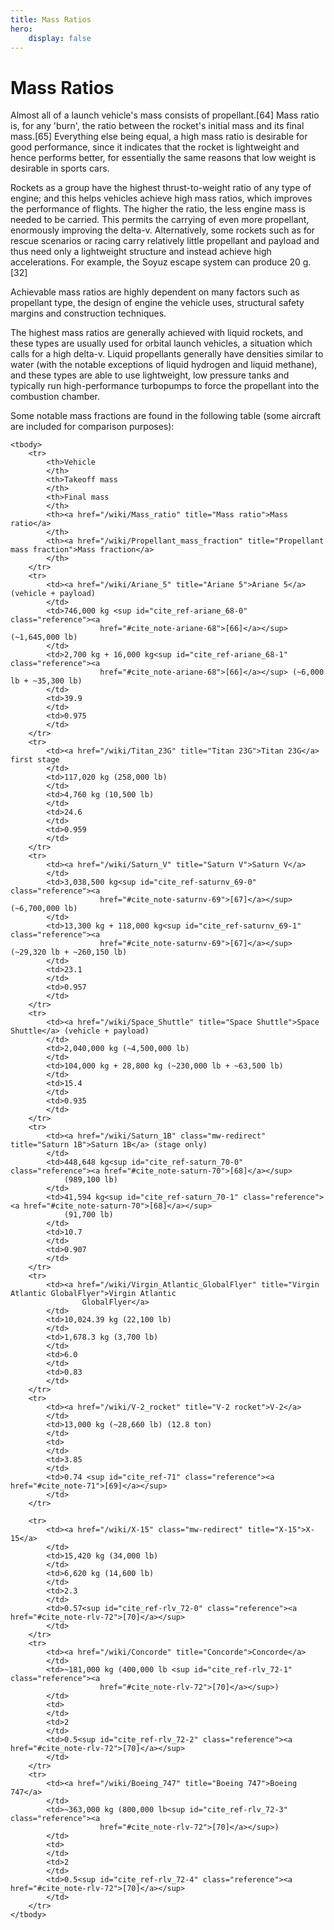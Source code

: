 ```yaml
---
title: Mass Ratios
hero:
    display: false
---
```


# Mass Ratios

Almost all of a launch vehicle's mass consists of propellant.[64] Mass ratio is, for any 'burn', the ratio between the
rocket's initial mass and its final mass.[65] Everything else being equal, a high mass ratio is desirable for good
performance, since it indicates that the rocket is lightweight and hence performs better, for essentially the same
reasons that low weight is desirable in sports cars.

Rockets as a group have the highest thrust-to-weight ratio of any type of engine; and this helps vehicles achieve high
mass ratios, which improves the performance of flights. The higher the ratio, the less engine mass is needed to be
carried. This permits the carrying of even more propellant, enormously improving the delta-v. Alternatively, some
rockets such as for rescue scenarios or racing carry relatively little propellant and payload and thus need only a
lightweight structure and instead achieve high accelerations. For example, the Soyuz escape system can produce 20 g.[32]

Achievable mass ratios are highly dependent on many factors such as propellant type, the design of engine the vehicle
uses, structural safety margins and construction techniques.

The highest mass ratios are generally achieved with liquid rockets, and these types are usually used for orbital launch
vehicles, a situation which calls for a high delta-v. Liquid propellants generally have densities similar to water (with
the notable exceptions of liquid hydrogen and liquid methane), and these types are able to use lightweight, low pressure
tanks and typically run high-performance turbopumps to force the propellant into the combustion chamber.

Some notable mass fractions are found in the following table (some aircraft are included for comparison purposes):

<table class="wikitable">

    <tbody>
        <tr>
            <th>Vehicle
            </th>
            <th>Takeoff mass
            </th>
            <th>Final mass
            </th>
            <th><a href="/wiki/Mass_ratio" title="Mass ratio">Mass ratio</a>
            </th>
            <th><a href="/wiki/Propellant_mass_fraction" title="Propellant mass fraction">Mass fraction</a>
            </th>
        </tr>
        <tr>
            <td><a href="/wiki/Ariane_5" title="Ariane 5">Ariane 5</a> (vehicle + payload)
            </td>
            <td>746,000 kg <sup id="cite_ref-ariane_68-0" class="reference"><a
                        href="#cite_note-ariane-68">[66]</a></sup> (~1,645,000 lb)
            </td>
            <td>2,700 kg + 16,000 kg<sup id="cite_ref-ariane_68-1" class="reference"><a
                        href="#cite_note-ariane-68">[66]</a></sup> (~6,000 lb + ~35,300 lb)
            </td>
            <td>39.9
            </td>
            <td>0.975
            </td>
        </tr>
        <tr>
            <td><a href="/wiki/Titan_23G" title="Titan 23G">Titan 23G</a> first stage
            </td>
            <td>117,020 kg (258,000 lb)
            </td>
            <td>4,760 kg (10,500 lb)
            </td>
            <td>24.6
            </td>
            <td>0.959
            </td>
        </tr>
        <tr>
            <td><a href="/wiki/Saturn_V" title="Saturn V">Saturn V</a>
            </td>
            <td>3,038,500 kg<sup id="cite_ref-saturnv_69-0" class="reference"><a
                        href="#cite_note-saturnv-69">[67]</a></sup> (~6,700,000 lb)
            </td>
            <td>13,300 kg + 118,000 kg<sup id="cite_ref-saturnv_69-1" class="reference"><a
                        href="#cite_note-saturnv-69">[67]</a></sup> (~29,320 lb + ~260,150 lb)
            </td>
            <td>23.1
            </td>
            <td>0.957
            </td>
        </tr>
        <tr>
            <td><a href="/wiki/Space_Shuttle" title="Space Shuttle">Space Shuttle</a> (vehicle + payload)
            </td>
            <td>2,040,000 kg (~4,500,000 lb)
            </td>
            <td>104,000 kg + 28,800 kg (~230,000 lb + ~63,500 lb)
            </td>
            <td>15.4
            </td>
            <td>0.935
            </td>
        </tr>
        <tr>
            <td><a href="/wiki/Saturn_1B" class="mw-redirect" title="Saturn 1B">Saturn 1B</a> (stage only)
            </td>
            <td>448,648 kg<sup id="cite_ref-saturn_70-0" class="reference"><a href="#cite_note-saturn-70">[68]</a></sup>
                (989,100 lb)
            </td>
            <td>41,594 kg<sup id="cite_ref-saturn_70-1" class="reference"><a href="#cite_note-saturn-70">[68]</a></sup>
                (91,700 lb)
            </td>
            <td>10.7
            </td>
            <td>0.907
            </td>
        </tr>
        <tr>
            <td><a href="/wiki/Virgin_Atlantic_GlobalFlyer" title="Virgin Atlantic GlobalFlyer">Virgin Atlantic
                    GlobalFlyer</a>
            </td>
            <td>10,024.39 kg (22,100 lb)
            </td>
            <td>1,678.3 kg (3,700 lb)
            </td>
            <td>6.0
            </td>
            <td>0.83
            </td>
        </tr>
        <tr>
            <td><a href="/wiki/V-2_rocket" title="V-2 rocket">V-2</a>
            </td>
            <td>13,000 kg (~28,660 lb) (12.8 ton)
            </td>
            <td>
            </td>
            <td>3.85
            </td>
            <td>0.74 <sup id="cite_ref-71" class="reference"><a href="#cite_note-71">[69]</a></sup>
            </td>
        </tr>

        <tr>
            <td><a href="/wiki/X-15" class="mw-redirect" title="X-15">X-15</a>
            </td>
            <td>15,420 kg (34,000 lb)
            </td>
            <td>6,620 kg (14,600 lb)
            </td>
            <td>2.3
            </td>
            <td>0.57<sup id="cite_ref-rlv_72-0" class="reference"><a href="#cite_note-rlv-72">[70]</a></sup>
            </td>
        </tr>
        <tr>
            <td><a href="/wiki/Concorde" title="Concorde">Concorde</a>
            </td>
            <td>~181,000 kg (400,000 lb <sup id="cite_ref-rlv_72-1" class="reference"><a
                        href="#cite_note-rlv-72">[70]</a></sup>)
            </td>
            <td>
            </td>
            <td>2
            </td>
            <td>0.5<sup id="cite_ref-rlv_72-2" class="reference"><a href="#cite_note-rlv-72">[70]</a></sup>
            </td>
        </tr>
        <tr>
            <td><a href="/wiki/Boeing_747" title="Boeing 747">Boeing 747</a>
            </td>
            <td>~363,000 kg (800,000 lb<sup id="cite_ref-rlv_72-3" class="reference"><a
                        href="#cite_note-rlv-72">[70]</a></sup>)
            </td>
            <td>
            </td>
            <td>2
            </td>
            <td>0.5<sup id="cite_ref-rlv_72-4" class="reference"><a href="#cite_note-rlv-72">[70]</a></sup>
            </td>
        </tr>
    </tbody>
</table>
